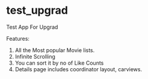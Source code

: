 # test_upgrad

Test App For Upgrad

Features:
1. All the Most popular Movie lists.
2. Infinite Scrolling
3. You can sort it by no of Like Counts
4. Details page includes coordinator layout, carviews.
